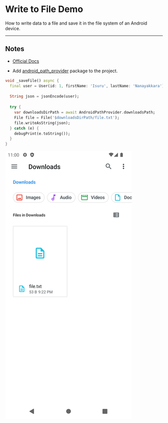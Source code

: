 # Write to File Demo

How to write data to a file and save it in the file system of an Android device.

---

## Notes

* [Official Docs](https://docs.flutter.dev/cookbook/persistence/reading-writing-files)

* Add [android_path_provider](https://pub.dev/packages/android_path_provider) package to the project.

```dart
void _saveFile() async {
  final user = User(id: 1, firstName: 'Isuru', lastName: 'Nanayakkara');

  String json = jsonEncode(user);

  try {
    var downloadsDirPath = await AndroidPathProvider.downloadsPath;
    File file = File('$downloadsDirPath/file.txt');
    file.writeAsString(json);
  } catch (e) {
    debugPrint(e.toString());
  }
}
```


![demo](https://raw.githubusercontent.com/Isuru-Nanayakkara/TIL-Flutter/main/img/file_in_downloads.png)